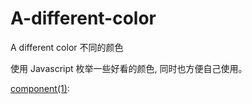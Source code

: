 # A-different-color
A different color 不同的颜色

使用 Javascript 枚举一些好看的颜色, 同时也方便自己使用。

[component(1)](http://lizhooh.applinzi.com/Color/index.html):